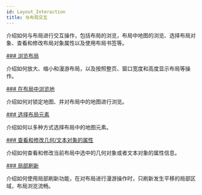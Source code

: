 ```yaml
---
id: Layout_Interaction
title: 与布局交互
---
```

介绍如何与布局进行交互操作，包括布局的浏览，布局中地图的浏览、选择布局对象、查看和修改布局对象属性以及使用布局书签等。

[### 浏览布局](BrowseLayout/LayoutBrowse.html)

介绍如何放大、缩小和漫游布局，以及按照整页、窗口宽度和高度显示布局等操作。

[### 在布局中浏览地](MapOperation/MapOperation.html)

介绍如何对锁定地图、并对布局中的地图进行浏览。

[### 选择布局元素](BrowseLayout/Selectbutton.html)

介绍如何以多种方式选择布局中的地图元素。

[### 查看和修改几何/文本对象的属性](DrawingObjects/ObjLayout_Property.html)

介绍如何查看和修改当前布局中选中的几何对象或者文本对象的属性信息。

[### 局部刷新](SettingPage/PageSetup.html)

介绍如何使用局部刷新功能，在对布局进行漫游操作时，只刷新发生平移的局部区域，布局浏览流畅。
